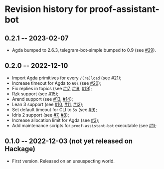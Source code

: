# Revision history for proof-assistant-bot

## 0.2.1 -- 2023-02-07

- Agda bumped to 2.6.3, telegram-bot-simple bumped to 0.9 (see [#29](https://github.com/swamp-agr/proof-assistant-bot/pull/29)).

## 0.2.0 -- 2022-12-10 

- Import Agda primitives for every `/(re)load` (see [#21](https://github.com/swamp-agr/proof-assistant-bot/pull/21));
- Increase timeout for Agda to `60s` (see [#20](https://github.com/swamp-agr/proof-assistant-bot/pull/20));
- Fix replies in topics (see [#17](https://github.com/swamp-agr/proof-assistant-bot/pull/17), [#18](https://github.com/swamp-agr/proof-assistant-bot/pull/18), [#19](https://github.com/swamp-agr/proof-assistant-bot/pull/19));
- Rzk support (see [#15](https://github.com/swamp-agr/proof-assistant-bot/pull/15));
- Arend support (see [#13](https://github.com/swamp-agr/proof-assistant-bot/pull/13), [#14](https://github.com/swamp-agr/proof-assistant-bot/pull/14));
- Lean 3 support (see [#10](https://github.com/swamp-agr/proof-assistant-bot/pull/10), [#11](https://github.com/swamp-agr/proof-assistant-bot/pull/11), [#12](https://github.com/swamp-agr/proof-assistant-bot/pull/12));
- Set default timeout for CLI to `5s` (see [#9](https://github.com/swamp-agr/proof-assistant-bot/pull/9));
- Idris 2 support (see [#7](https://github.com/swamp-agr/proof-assistant-bot/pull/7), [#8]([#7](https://github.com/swamp-agr/proof-assistant-bot/pull/7)));
- Increase allocation limit for Agda (see [#3](https://github.com/swamp-agr/proof-assistant-bot/pull/3));
- Add maintenance scripts for `proof-assistant-bot` executable (see [#1](https://github.com/swamp-agr/proof-assistant-bot/pull/1));

## 0.1.0 -- 2022-12-03 (not yet released on Hackage)

- First version. Released on an unsuspecting world.
